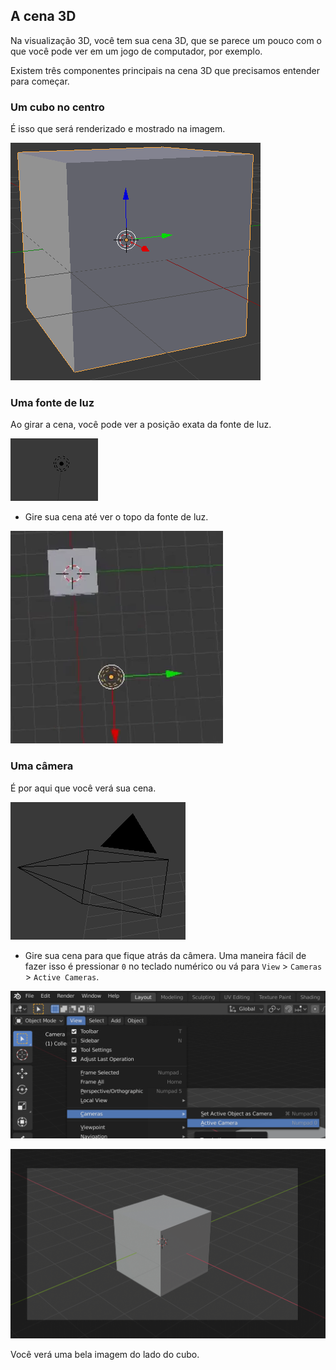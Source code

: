 ## A cena 3D

Na visualização 3D, você tem sua cena 3D, que se parece um pouco com o que você pode ver em um jogo de computador, por exemplo.

Existem três componentes principais na cena 3D que precisamos entender para começar.

### Um cubo no centro

É isso que será renderizado e mostrado na imagem.

![Cubo central](images/centre-cube.png)

### Uma fonte de luz

Ao girar a cena, você pode ver a posição exata da fonte de luz.

![Fonte de luz](images/light-source.png)

+ Gire sua cena até ver o topo da fonte de luz.

![Topo da fonte de luz](images/light-source-top.png)

### Uma câmera

É por aqui que você verá sua cena.

![Câmera](images/camera.png)

+ Gire sua cena para que fique atrás da câmera. Uma maneira fácil de fazer isso é pressionar ` 0 ` no teclado numérico ou vá para `View` > `Cameras` > `Active Cameras`.

![câmera ativa](images/camera-view.png)

![Atrás da câmera](images/behind-camera.png)

Você verá uma bela imagem do lado do cubo.